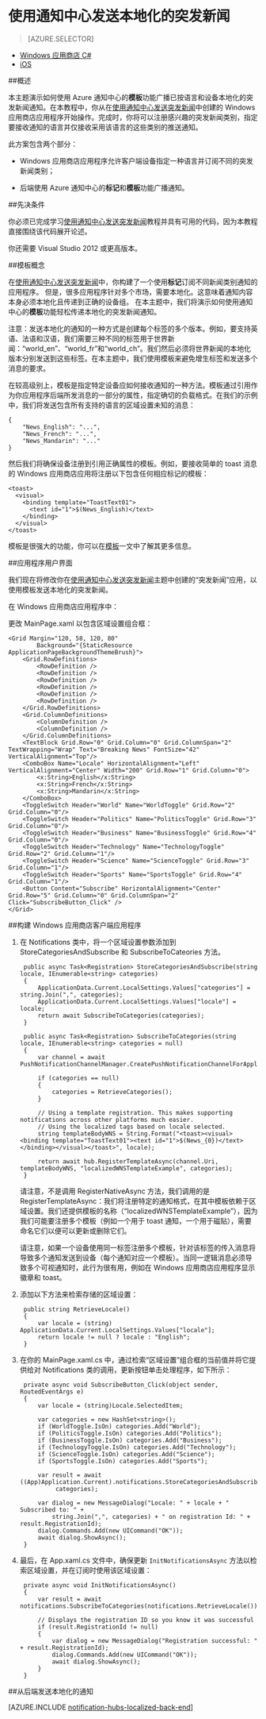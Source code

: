 <properties
	pageTitle="通知中心本地化的突发新闻教程"
	description="了解如何使用 Azure 通知中心发送本地化的突发新闻通知。"
	services="notification-hubs"
	documentationCenter="windows"
	authors="wesmc7777"
	manager="dwrede"
	editor=""/>

<tags
	ms.service="notification-hubs"
	ms.date="03/28/2016" 
	wacn.date="07/12/2016"/>

# 使用通知中心发送本地化的突发新闻

> [AZURE.SELECTOR]
- [Windows 应用商店 C#](/documentation/articles/notification-hubs-windows-store-dotnet-xplat-localized-wns-push-notification)
- [iOS](/documentation/articles/notification-hubs-ios-xplat-localized-apns-push-notification)

##概述

本主题演示如何使用 Azure 通知中心的**模板**功能广播已按语言和设备本地化的突发新闻通知。在本教程中，你从在[使用通知中心发送突发新闻]中创建的 Windows 应用商店应用程序开始操作。完成时，你将可以注册感兴趣的突发新闻类别，指定要接收通知的语言并仅接收采用该语言的这些类别的推送通知。


此方案包含两个部分：

- Windows 应用商店应用程序允许客户端设备指定一种语言并订阅不同的突发新闻类别；

- 后端使用 Azure 通知中心的**标记**和**模板**功能广播通知。



##先决条件

你必须已完成学习[使用通知中心发送突发新闻]教程并具有可用的代码，因为本教程直接围绕该代码展开论述。

你还需要 Visual Studio 2012 或更高版本。


##模板概念

在[使用通知中心发送突发新闻]中，你构建了一个使用**标记**订阅不同新闻类别通知的应用程序。
但是，很多应用程序针对多个市场，需要本地化。这意味着通知内容本身必须本地化且传递到正确的设备组。
在本主题中，我们将演示如何使用通知中心的**模板**功能轻松传递本地化的突发新闻通知。

注意：发送本地化的通知的一种方式是创建每个标签的多个版本。例如，要支持英语、法语和汉语，我们需要三种不同的标签用于世界新闻：“world\_en”、“world\_fr”和“world\_ch”。我们然后必须将世界新闻的本地化版本分别发送到这些标签。在本主题中，我们使用模板来避免增生标签和发送多个消息的要求。

在较高级别上，模板是指定特定设备应如何接收通知的一种方法。模板通过引用作为你应用程序后端所发消息的一部分的属性，指定确切的负载格式。在我们的示例中，我们将发送包含所有支持的语言的区域设置未知的消息：

	{
		"News_English": "...",
		"News_French": "...",
		"News_Mandarin": "..."
	}

然后我们将确保设备注册到引用正确属性的模板。例如，要接收简单的 toast 消息的 Windows 应用商店应用将注册以下包含任何相应标记的模板：

	<toast>
	  <visual>
	    <binding template="ToastText01">
	      <text id="1">$(News_English)</text>
	    </binding>
	  </visual>
	</toast>



模板是很强大的功能，你可以在[模板](/documentation/articles/notification-hubs-templates-cross-platform-push-messages)一文中了解其更多信息。


##应用程序用户界面

我们现在将修改你在[使用通知中心发送突发新闻]主题中创建的“突发新闻”应用，以使用模板发送本地化的突发新闻。

在 Windows 应用商店应用程序中：

更改 MainPage.xaml 以包含区域设置组合框：

	<Grid Margin="120, 58, 120, 80"  
			Background="{StaticResource ApplicationPageBackgroundThemeBrush}">
        <Grid.RowDefinitions>
            <RowDefinition />
            <RowDefinition />
            <RowDefinition />
            <RowDefinition />
            <RowDefinition />
            <RowDefinition />
        </Grid.RowDefinitions>
        <Grid.ColumnDefinitions>
            <ColumnDefinition />
            <ColumnDefinition />
        </Grid.ColumnDefinitions>
        <TextBlock Grid.Row="0" Grid.Column="0" Grid.ColumnSpan="2"  TextWrapping="Wrap" Text="Breaking News" FontSize="42" VerticalAlignment="Top"/>
        <ComboBox Name="Locale" HorizontalAlignment="Left" VerticalAlignment="Center" Width="200" Grid.Row="1" Grid.Column="0">
            <x:String>English</x:String>
            <x:String>French</x:String>
            <x:String>Mandarin</x:String>
        </ComboBox>
        <ToggleSwitch Header="World" Name="WorldToggle" Grid.Row="2" Grid.Column="0"/>
        <ToggleSwitch Header="Politics" Name="PoliticsToggle" Grid.Row="3" Grid.Column="0"/>
        <ToggleSwitch Header="Business" Name="BusinessToggle" Grid.Row="4" Grid.Column="0"/>
        <ToggleSwitch Header="Technology" Name="TechnologyToggle" Grid.Row="2" Grid.Column="1"/>
        <ToggleSwitch Header="Science" Name="ScienceToggle" Grid.Row="3" Grid.Column="1"/>
        <ToggleSwitch Header="Sports" Name="SportsToggle" Grid.Row="4" Grid.Column="1"/>
        <Button Content="Subscribe" HorizontalAlignment="Center" Grid.Row="5" Grid.Column="0" Grid.ColumnSpan="2" Click="SubscribeButton_Click" />
    </Grid>

##构建 Windows 应用商店客户端应用程序

1. 在 Notifications 类中，将一个区域设置参数添加到 StoreCategoriesAndSubscribe 和 SubscribeToCateories 方法。

        public async Task<Registration> StoreCategoriesAndSubscribe(string locale, IEnumerable<string> categories)
        {
            ApplicationData.Current.LocalSettings.Values["categories"] = string.Join(",", categories);
            ApplicationData.Current.LocalSettings.Values["locale"] = locale;
            return await SubscribeToCategories(categories);
        }

        public async Task<Registration> SubscribeToCategories(string locale, IEnumerable<string> categories = null)
        {
            var channel = await PushNotificationChannelManager.CreatePushNotificationChannelForApplicationAsync();

            if (categories == null)
            {
                categories = RetrieveCategories();
            }

            // Using a template registration. This makes supporting notifications across other platforms much easier.
            // Using the localized tags based on locale selected.
            string templateBodyWNS = String.Format("<toast><visual><binding template="ToastText01"><text id="1">$(News_{0})</text></binding></visual></toast>", locale);

            return await hub.RegisterTemplateAsync(channel.Uri, templateBodyWNS, "localizedWNSTemplateExample", categories);
        }

	请注意，不是调用 RegisterNativeAsync 方法，我们调用的是 RegisterTemplateAsync：我们将注册特定的通知格式，在其中模板依赖于区域设置。我们还提供模板的名称（“localizedWNSTemplateExample”），因为我们可能要注册多个模板（例如一个用于 toast 通知，一个用于磁贴），需要命名它们以便可以更新或删除它们。

	请注意，如果一个设备使用同一标签注册多个模板，针对该标签的传入消息将导致多个通知发送到设备（每个通知对应一个模板）。当同一逻辑消息必须导致多个可视通知时，此行为很有用，例如在 Windows 应用商店应用程序显示徽章和 toast。

2. 添加以下方法来检索存储的区域设置：

		public string RetrieveLocale()
        {
            var locale = (string) ApplicationData.Current.LocalSettings.Values["locale"];
            return locale != null ? locale : "English";
        }

3. 在你的 MainPage.xaml.cs 中，通过检索“区域设置”组合框的当前值并将它提供给对 Notifications 类的调用，更新按钮单击处理程序，如下所示：

        private async void SubscribeButton_Click(object sender, RoutedEventArgs e)
        {
            var locale = (string)Locale.SelectedItem;

            var categories = new HashSet<string>();
            if (WorldToggle.IsOn) categories.Add("World");
            if (PoliticsToggle.IsOn) categories.Add("Politics");
            if (BusinessToggle.IsOn) categories.Add("Business");
            if (TechnologyToggle.IsOn) categories.Add("Technology");
            if (ScienceToggle.IsOn) categories.Add("Science");
            if (SportsToggle.IsOn) categories.Add("Sports");

            var result = await ((App)Application.Current).notifications.StoreCategoriesAndSubscribe(locale,
				 categories);

            var dialog = new MessageDialog("Locale: " + locale + " Subscribed to: " + 
				string.Join(",", categories) + " on registration Id: " + result.RegistrationId);
            dialog.Commands.Add(new UICommand("OK"));
            await dialog.ShowAsync();
        }


4. 最后，在 App.xaml.cs 文件中，确保更新 `InitNotificationsAsync` 方法以检索区域设置，并在订阅时使用该区域设置：

        private async void InitNotificationsAsync()
        {
            var result = await notifications.SubscribeToCategories(notifications.RetrieveLocale());

            // Displays the registration ID so you know it was successful
            if (result.RegistrationId != null)
            {
                var dialog = new MessageDialog("Registration successful: " + result.RegistrationId);
                dialog.Commands.Add(new UICommand("OK"));
                await dialog.ShowAsync();
            }
        }


##从后端发送本地化的通知

[AZURE.INCLUDE [notification-hubs-localized-back-end](../includes/notification-hubs-localized-back-end.md)]






<!-- Anchors. -->
[Template concepts]: #concepts
[The app user interface]: #ui
[Building the Windows Store client app]: #building-client
[Send notifications from your back-end]: #send
[Next Steps]: #next-steps

<!-- Images. -->

<!-- URLs. -->
[Mobile Service]: /develop/mobile/tutorials/get-started
[Notify users with Notification Hubs: ASP.NET]: /manage/services/notification-hubs/notify-users-aspnet
[Notify users with Notification Hubs: Mobile Services]: /manage/services/notification-hubs/notify-users
[使用通知中心发送突发新闻]: /manage/services/notification-hubs/breaking-news-dotnet

[Submit an app page]: http://go.microsoft.com/fwlink/p/?LinkID=266582
[My Applications]: http://go.microsoft.com/fwlink/p/?LinkId=262039
[Live SDK for Windows]: http://go.microsoft.com/fwlink/p/?LinkId=262253
[JavaScript and HTML]: /develop/mobile/tutorials/get-started-with-push-js

[wns object]: http://go.microsoft.com/fwlink/p/?LinkId=260591
[Notification Hubs Guidance]: http://msdn.microsoft.com/library/jj927170.aspx
[Notification Hubs How-To for iOS]: http://msdn.microsoft.com/library/jj927168.aspx
[Notification Hubs How-To for Windows Store]: http://msdn.microsoft.com/library/jj927172.aspx

<!---HONumber=Mooncake_0704_2016-->